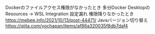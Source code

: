 Dockerのファイルアクセス権限がなかったとき 多分Docker DesktopのResources -> WSL Integration 設定漏れ
権限降りなかったとき https://mebee.info/2021/10/13/post-44471/
Javaバージョン切り替え https://qiita.com/yochapan/items/af86a320035f8db7daf4
